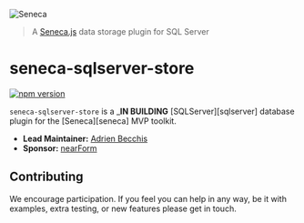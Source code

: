 ![Seneca](http://senecajs.org/files/assets/seneca-logo.png)
> A [Seneca.js](http://senecajs.org) data storage plugin for SQL Server

seneca-sqlserver-store
=======================

[![npm version][npm-badge]][npm-url]

`seneca-sqlserver-store` is a ___IN BUILDING__ [SQLServer][sqlserver] database plugin for the [Seneca][seneca] MVP toolkit.

<!--  The plugin is using the [node-postgres][nodepg] DIVER -->

- __Lead Maintainer:__ [Adrien Becchis][lead]
- __Sponsor:__ [nearForm][]


## Contributing
We encourage participation. If you feel you can help in any way, be it with
examples, extra testing, or new features please get in touch.

[npm-badge]: https://img.shields.io/npm/v/seneca-sqlserver-store.svg
[npm-url]: https://npmjs.com/package/seneca-sqlserver-store

[lead]: https://github.com/AdrieanKhisbe
[nearForm]: https://nearform.com